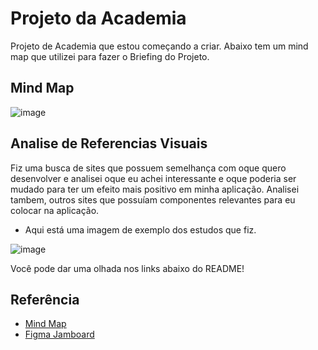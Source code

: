 
# Projeto da Academia

Projeto de Academia que estou começando a criar. Abaixo tem um mind map que utilizei para fazer o Briefing do Projeto.


## Mind Map

![image](https://github.com/ThomasDixini/Academia/assets/83423919/d193fc3e-1a19-4479-a90e-431fd37fe00f)

## Analise de Referencias Visuais

Fiz uma busca de sites que possuem semelhança com oque quero desenvolver e analisei oque eu achei interessante e oque poderia ser mudado para ter um efeito mais positivo em minha aplicação. Analisei tambem,
outros sites que possuíam componentes relevantes para eu colocar na aplicação.

- Aqui está uma imagem de exemplo dos estudos que fiz.

![image](https://github.com/ThomasDixini/Academia/assets/83423919/72e9cc45-29d0-4de1-879c-1f3b44884b04)

Você pode dar uma olhada nos links abaixo do README!

## Referência

 - [Mind Map](https://mm.tt/app/map/3101880598?t=nYk8IN6GtD)
 - [Figma Jamboard](https://www.figma.com/file/1kHVZhnB75AMEsc48sfc2T/Untitled?type=whiteboard&node-id=0%3A1&t=f2BYbUJ471Fy6ZDH-1)


